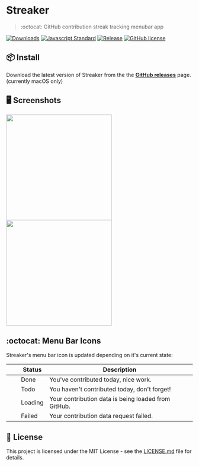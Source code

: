 # Streaker
> :octocat: GitHub contribution streak tracking menubar app

[![Downloads](https://img.shields.io/github/downloads/jamiestraw/streaker/total.svg)](https://github.com/feross/standard)
[![Javascript Standard](https://img.shields.io/badge/code%20style-standard-brightgreen.svg)](https://github.com/feross/standard)
[![Release](https://img.shields.io/github/release/jamiestraw/streaker.svg)](https://github.com/jamiestraw/streaker/releases)
[![GitHub license](https://img.shields.io/badge/license-MIT-blue.svg)](https://raw.githubusercontent.com/jamiestraw/streaker/master/LICENSE.md)

## 📦 Install

Download the latest version of Streaker from the the **[GitHub releases](https://github.com/jamiestraw/streaker/releases)** page. (currently macOS only)

## 🖥 Screenshots

<img src="https://github.com/jamiestraw/streaker/raw/master/screenshots/screenshot-light.png" width="285"><img src="https://github.com/jamiestraw/streaker/raw/master/screenshots/screenshot-dark.png" width="285">

## :octocat: Menu Bar Icons

Streaker's menu bar icon is updated depending on it's current state:

| | Status | Description |
| ------ | ---- | ----------- |
| <img src="https://github.com/jamiestraw/streaker/raw/master/app/icons/macos/doneTemplate@2x.png" width="16"> | Done | You've contributed today, nice work. |
| <img src="https://github.com/jamiestraw/streaker/raw/master/app/icons/macos/todoTemplate@2x.png" width="16"> | Todo | You haven't contributed today, don't forget! |
| <img src="https://github.com/jamiestraw/streaker/raw/master/app/icons/macos/loadTemplate@2x.png" width="16"> | Loading | Your contribution data is being loaded from GitHub. |
| <img src="https://github.com/jamiestraw/streaker/raw/master/app/icons/macos/failTemplate@2x.png" width="16"> | Failed | Your contribution data request failed. |

## 📄 License

This project is licensed under the MIT License - see the [LICENSE.md](LICENSE.md) file for details.
